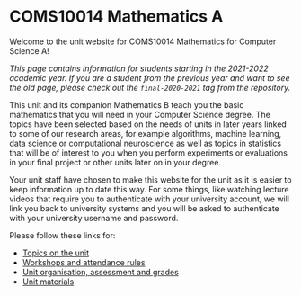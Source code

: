 # COMS10014 Mathematics A

Welcome to the unit website for COMS10014 Mathematics for Computer Science A!

_This page contains information for students starting in the 2021-2022 academic year. If you are a student from the previous year and want to see the old page, please check out the `final-2020-2021` tag from the repository._

This unit and its companion Mathematics B teach you the basic mathematics that you will need in your Computer Science degree. The topics have been selected based on the needs of units in later years linked to some of our research areas, for example algorithms, machine learning, data science or computational neuroscience as well as topics in statistics that will be of interest to you when you perform experiments or evaluations in your final project or other units later on in your degree.

Your unit staff have chosen to make this website for the unit as it is easier to keep information up to date this way. For some things, like watching lecture videos that require you to authenticate with your university account, we will link you back to university systems and you will be asked to authenticate with your university username and password.

Please follow these links for:

  * [Topics on the unit](topics.html)
  * [Workshops and attendance rules](workshops.html)
  * [Unit organisation, assessment and grades](organisation.html)
  * [Unit materials](materials.html)
